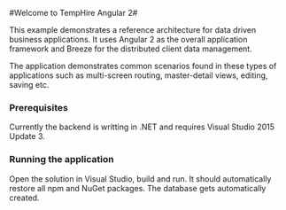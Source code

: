 #Welcome to TempHire Angular 2#

This example demonstrates a reference architecture for data driven business applications. It uses Angular 2 as the overall application framework and Breeze for the distributed client data management.

The application demonstrates common scenarios found in these types of applications such as multi-screen routing, master-detail views, editing, saving etc.

### Prerequisites ###

Currently the backend is writting in .NET and requires Visual Studio 2015 Update 3.

### Running the application ###

Open the solution in Visual Studio, build and run. It should automatically restore all npm and NuGet packages. The database gets automatically created. 